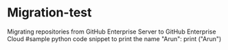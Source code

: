 # Migration-test
Migrating repositories from GitHub Enterprise Server to GitHub Enterprise Cloud
#sample python code snippet to print the name "Arun":
print ("Arun")
#
